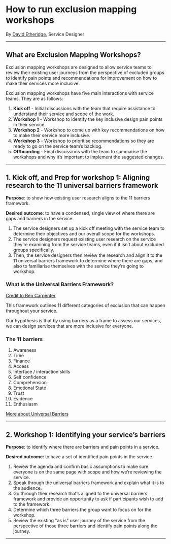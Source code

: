 # How to run exclusion mapping workshops

By [David Etheridge](https://www.linkedin.com/in/davidmetheridge/), Service Designer

***

## What are Exclusion Mapping Workshops?

Exclusion mapping workshops are designed to allow service teams to review their existing user journeys from the perspective of excluded groups to identify pain points and recommendations for improvement on how to make their services more inclusive.

Exclusion mapping workshops have five main interactions with service teams. They are as follows:

1. **Kick off** - Initial discussions with the team that require assistance to understand their service and scope of the work.
2. **Workshop 1** - Workshop to identify the key inclusive design pain points in their service.
3. **Workshop 2** - Workshop to come up with key recommendations on how to make their service more inclusive.
4. **Workshop 3** - Workshop to prioritise recommendations so they are ready to go on the service team’s backlog.
5. **Offboarding** - Final discussions with the team to summarise the workshops and why it’s important to implement the suggested changes.

***
## 1. Kick off, and Prep for workshop 1: Aligning research to the 11 universal barriers framework

**Purpose**: to show how existing user research aligns to the 11 barriers framework.

**Desired outcome**: to have a condensed, single view of where there are gaps and barriers in the service.

1. The service designers set up a kick off meeting with the service team to determine their objectives and our overall scope for the workshops.
2. The service designers request existing user research on the service they’re examining from the service teams, even if it isn’t about excluded groups specifically.
3. Then, the service designers then review the research and align it to the 11 universal barriers framework to determine where there are gaps, and also to familiarise themselves with the service they’re going to workshop.

### What is the Universal Barriers Framework?

[Credit to Ben Carpenter](https://gds.blog.gov.uk/2019/03/26/understanding-all-the-barriers-service-users-might-face/)

This framework outlines 11 different categories of exclusion that can happen throughout your service.

Our hypothesis is that by using barriers as a frame to assess our services, we can design services that are more inclusive for everyone.

### The 11 barriers

1. Awareness
2. Time
3. Finance
4. Access
5. Interface / interaction skills
6. Self confidence
7. Comprehension
8. Emotional State
9. Trust
10. Evidence
11. Enthusiasm

[More about Universal Barriers](https://github.com/dhsc-customer/inclusive-design-team/blob/main/resources/universal-barriers.md)

***

## 2. Workshop 1: Identifying your service’s barriers

**Purpose**: to identify where there are barriers and pain points in a service.

**Desired outcome**: to have a set of identified pain points in the service.

1. Review the agenda and confirm basic assumptions to make sure everyone is on the same page with scope and how we’re reviewing the service.
2. Speak through the universal barriers framework and explain what it is to the audience.
3. Go through their research that’s aligned to the universal barriers framework and provide an opportunity to ask if participants wish to add to the framework. 
4. Determine which three barriers the group want to focus on for the workshop.
5. Review the existing "as is" user journey of the service from the perspective of those three barriers and identify pain points along the journey.

***



